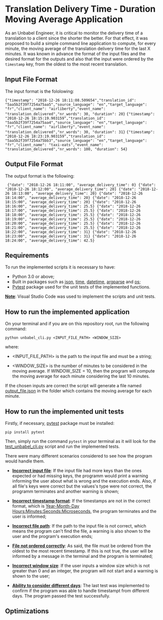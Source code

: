 # Translation Delivery Time - Duration Moving Average Application

As an Unbabel Engineer, it is critical to monitor the delivery time of a translation to a client since the shorter the better. For that effect, it was proposed to build a simple command line application to compute, for every minute, the moving average of the translation delivery time for the last X minutes. It was known in advance the format of the input files and the desired format for the outputs and also that the input were ordered by the `timestamp` key, from the oldest to the most recent translation.

## Input File Format

The input format is the fololowing:

`{"timestamp": "2018-12-26 18:11:08.509654","translation_id": "5aa5b2f39f7254a75aa5","source_language": "en","target_language": "fr","client_name": "airliberty","event_name": "translation_delivered","nr_words": 30, "duration": 20}`
`{"timestamp": "2018-12-26 18:15:19.903159","translation_id": "5aa5b2f39f7254a75aa4","source_language": "en","target_language": "fr","client_name": "airliberty","event_name": "translation_delivered","nr_words": 30, "duration": 31}`
`{"timestamp": "2018-12-26 18:23:19.903159","translation_id": "5aa5b2f39f7254a75bb3","source_language": "en","target_language": "fr","client_name": "taxi-eats","event_name": "translation_delivered","nr_words": 100, "duration": 54}`

## Output File Format

The output format is the following:

`
{"date": "2018-12-26 18:11:00", "average_delivery_time": 0}
{"date": "2018-12-26 18:12:00", "average_delivery_time": 20}
{"date": "2018-12-26 18:13:00", "average_delivery_time": 20}
{"date": "2018-12-26 18:14:00", "average_delivery_time": 20}
{"date": "2018-12-26 18:15:00", "average_delivery_time": 20}
{"date": "2018-12-26 18:16:00", "average_delivery_time": 25.5}
{"date": "2018-12-26 18:17:00", "average_delivery_time": 25.5}
{"date": "2018-12-26 18:18:00", "average_delivery_time": 25.5}
{"date": "2018-12-26 18:19:00", "average_delivery_time": 25.5}
{"date": "2018-12-26 18:20:00", "average_delivery_time": 25.5}
{"date": "2018-12-26 18:21:00", "average_delivery_time": 25.5}
{"date": "2018-12-26 18:22:00", "average_delivery_time": 31}
{"date": "2018-12-26 18:23:00", "average_delivery_time": 31}
{"date": "2018-12-26 18:24:00", "average_delivery_time": 42.5}`

## Requirements

To run the implemented scripts it is necessary to have:
* Python 3.0 or above;
* Built in packages such as <u>json</u>, <u>time</u>, <u>datetime</u>, <u>argparse</u> and <u>os</u>;
* <u>Pytest</u> package used for the unit tests of the implemented functions. 

<u>**Note**</u>: Visual Studio Code was used to implement the scripts and unit tests.

## How to run the implemented application

On your terminal and if you are on this repository root, run the following command:

`python unbabel_cli.py <INPUT_FILE_PATH> <WINDOW_SIZE>`

where:

* <INPUT_FILE_PATH> is the path to the input file and must be a string;

* <WINDOW_SIZE> is the number of minutes to be considered in the moving average. If WINDOW_SIZE = 10, then the program will compute the moving average for each minute considering the last 10 minutes.

If the chosen inputs are correct the script will generate a file named <u>output_file.json</u> in the folder which contains the moving average for each minute.

## How to run the implemented unit tests

Firstly, if necessary, <u>pytest</u> package must be installed:

`pip install pytest`

Then, simply run the command `pytest` in your terminal as it will look for the <u>test_unbabel_cli.py</u> script and run the implemented tests.

There were many different scenarios considered to see how the program would handle them. 

* <u>**Incorrect input file**</u>: If the input file had more keys than the ones expected or had missing keys, the programm would print a warning informing the user about what is wrong and the execution ends. Also, if all file's keys were correct but the values's type were not correct, the programm terminates and another warning is shown;

* <u>**Incorrect timestamp format**</u>: If the timestamps are not in the correct format, which is <u>Year-Month-Day Hours:Minutes:Seconds:Microseconds</u>, the program terminates and the user is informed;

* <u>**Incorrect file path**</u>: If the path to the input file is not correct, which means the program can't find the file, a warning is also shown to the user and the program's execution ends;

* <u>**File not ordered correctly**</u>: As said, the file must be ordered from the oldest to the most recent timestamp. If this is not true, the user will be informed by a message in the terminal and the program is terminated;

* <u>**Incorrect window size**</u>: If the user inputs a window size which is not greater than 0 and an integer, the program will not start and a warning is shown to the user;

* <u>**Ability to consider different days**</u>: The last test was implemented to confirm if the program was able to handle timestampt from different days. The program passed the test successfully.

## Optimizations 